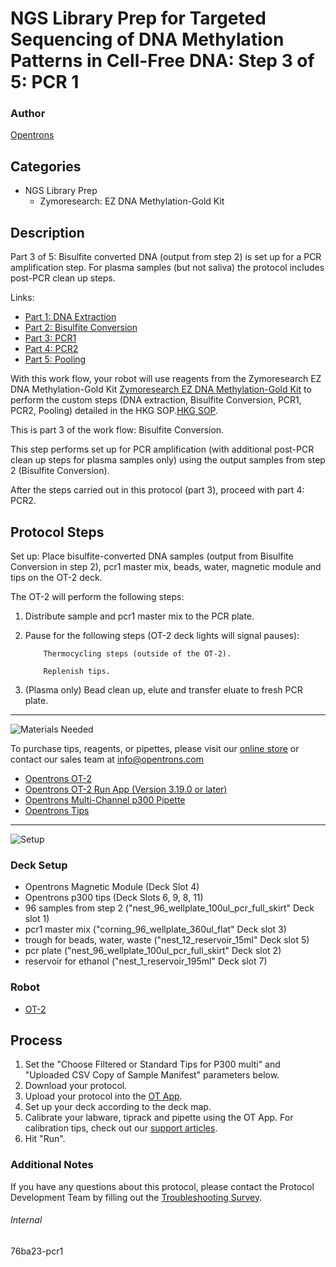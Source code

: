 # NGS Library Prep for Targeted Sequencing of DNA Methylation Patterns in Cell-Free DNA: Step 3 of 5: PCR 1

### Author
[Opentrons](https://opentrons.com/)

## Categories
* NGS Library Prep
     * Zymoresearch: EZ DNA Methylation-Gold Kit

## Description
Part 3 of 5: Bisulfite converted DNA (output from step 2) is set up for a PCR amplification step. For plasma samples (but not saliva) the protocol includes post-PCR clean up steps.

Links:
* [Part 1: DNA Extraction](http://protocols.opentrons.com/protocol/76ba23)
* [Part 2: Bisulfite Conversion](http://protocols.opentrons.com/protocol/76ba23-bisulfite_conversion)
* [Part 3: PCR1](http://protocols.opentrons.com/protocol/76ba23-pcr1)
* [Part 4: PCR2](http://protocols.opentrons.com/protocol/76ba23-pcr2)
* [Part 5: Pooling](http://protocols.opentrons.com/protocol/76ba23-pooling)

With this work flow, your robot will use reagents from the Zymoresearch EZ DNA Methylation-Gold Kit [Zymoresearch EZ DNA Methylation-Gold Kit](https://www.zymoresearch.com/collections/ez-dna-methylation-gold-kits) to perform the custom steps (DNA extraction, Bisulfite Conversion, PCR1, PCR2, Pooling) detailed in the HKG SOP.[HKG SOP](https://s3.amazonaws.com/pf-upload-01/u-4256/0/2021-03-04/vw23kchHKG%20Standard%20Operating%20Procedure%20for%20DNA%20extraction%20Targeted%20next%20generation%20sequencing%20and%20.xlsx).

This is part 3 of the work flow: Bisulfite Conversion.

This step performs set up for PCR amplification (with additional post-PCR clean up steps for plasma samples only) using the output samples from step 2 (Bisulfite Conversion).

After the steps carried out in this protocol (part 3), proceed with part 4: PCR2.


## Protocol Steps

Set up: Place bisulfite-converted DNA samples (output from Bisulfite Conversion in step 2), pcr1 master mix, beads, water, magnetic module and tips on the OT-2 deck.  

The OT-2 will perform the following steps:
1. Distribute sample and pcr1 master mix to the PCR plate.
2. Pause for the following steps (OT-2 deck lights will signal pauses):

           Thermocycling steps (outside of the OT-2).

           Replenish tips.

3. (Plasma only) Bead clean up, elute and transfer eluate to fresh PCR plate.

---
![Materials Needed](https://s3.amazonaws.com/opentrons-protocol-library-website/custom-README-images/001-General+Headings/materials.png)

To purchase tips, reagents, or pipettes, please visit our [online store](https://shop.opentrons.com/) or contact our sales team at [info@opentrons.com](mailto:info@opentrons.com)

* [Opentrons OT-2](https://shop.opentrons.com/collections/ot-2-robot/products/ot-2)
* [Opentrons OT-2 Run App (Version 3.19.0 or later)](https://opentrons.com/ot-app/)
* [Opentrons Multi-Channel p300 Pipette](https://shop.opentrons.com/collections/ot-2-pipettes/products/single-channel-electronic-pipette)
* [Opentrons Tips](https://shop.opentrons.com/collections/opentrons-tips)

---
![Setup](https://s3.amazonaws.com/opentrons-protocol-library-website/custom-README-images/001-General+Headings/Setup.png)

### Deck Setup
* Opentrons Magnetic Module (Deck Slot 4)
* Opentrons p300 tips (Deck Slots 6, 9, 8, 11)
* 96 samples from step 2 ("nest_96_wellplate_100ul_pcr_full_skirt" Deck slot 1)
* pcr1 master mix ("corning_96_wellplate_360ul_flat" Deck slot 3)
* trough for beads, water, waste ("nest_12_reservoir_15ml" Deck slot 5)
* pcr plate ("nest_96_wellplate_100ul_pcr_full_skirt" Deck slot 2)
* reservoir for ethanol ("nest_1_reservoir_195ml" Deck slot 7)

### Robot
* [OT-2](https://opentrons.com/ot-2)

## Process
1. Set the "Choose Filtered or Standard Tips for P300 multi" and "Uploaded CSV Copy of Sample Manifest" parameters below.
2. Download your protocol.
3. Upload your protocol into the [OT App](https://opentrons.com/ot-app).
4. Set up your deck according to the deck map.
5. Calibrate your labware, tiprack and pipette using the OT App. For calibration tips, check out our [support articles](https://support.opentrons.com/en/collections/1559720-guide-for-getting-started-with-the-ot-2).
6. Hit "Run".

### Additional Notes
If you have any questions about this protocol, please contact the Protocol Development Team by filling out the [Troubleshooting Survey](https://protocol-troubleshooting.paperform.co/).

###### Internal
76ba23-pcr1
